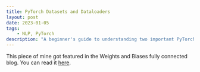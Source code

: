 ```yaml
---
title: PyTorch Datasets and Dataloaders
layout: post
date: 2023-01-05
tags:
    - NLP, PyTorch
description: "A beginner's guide to understanding two important PyTorch classes - Dataset and Dataloader. The new DataPipe functionality is also explored."
---
```


This piece of mine got featured in the Weights and Biases fully connected blog. You can read it [here](https://wandb.ai/srishti-gureja-wandb/posts/reports/How-To-Eliminate-the-Data-Processing-Bottleneck-With-PyTorch--VmlldzoyNDMxNzM1).